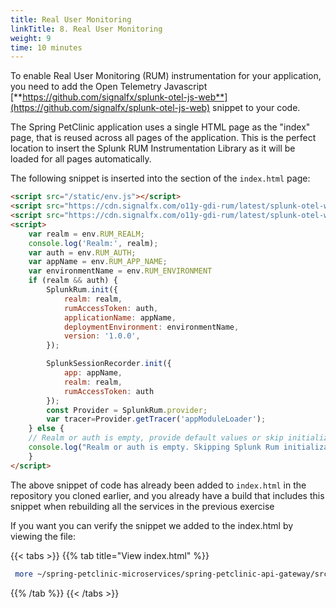 ```yaml
---
title: Real User Monitoring
linkTitle: 8. Real User Monitoring
weight: 9
time: 10 minutes
---
```


To enable Real User Monitoring (RUM) instrumentation for your application, you need to add the Open Telemetry Javascript [**https://github.com/signalfx/splunk-otel-js-web**](https://github.com/signalfx/splunk-otel-js-web) snippet to your code.

The Spring PetClinic application uses a single HTML page as the "index" page, that is reused across all pages of the application. This is the perfect location to insert the Splunk RUM Instrumentation Library as it will be loaded for all pages automatically.

The following snippet is inserted into the **<head>** section of the `index.html` page:

``` html
<script src="/static/env.js"></script>
<script src="https://cdn.signalfx.com/o11y-gdi-rum/latest/splunk-otel-web.js" crossorigin="anonymous"></script>
<script src="https://cdn.signalfx.com/o11y-gdi-rum/latest/splunk-otel-web-session-recorder.js" crossorigin="anonymous"></script>
<script>
    var realm = env.RUM_REALM;
    console.log('Realm:', realm);
    var auth = env.RUM_AUTH;
    var appName = env.RUM_APP_NAME;
    var environmentName = env.RUM_ENVIRONMENT
    if (realm && auth) {
        SplunkRum.init({
            realm: realm,
            rumAccessToken: auth,
            applicationName: appName,
            deploymentEnvironment: environmentName,
            version: '1.0.0',
        });

        SplunkSessionRecorder.init({
            app: appName,
            realm: realm,
            rumAccessToken: auth
        });
        const Provider = SplunkRum.provider; 
        var tracer=Provider.getTracer('appModuleLoader');
    } else {
    // Realm or auth is empty, provide default values or skip initialization
    console.log("Realm or auth is empty. Skipping Splunk Rum initialization.");
    }
</script>
```

The above snippet of code has already been added to `index.html` in the repository you cloned earlier, and you already have a build that includes this snippet when rebuilding all the services in the previous exercise

If you want you can verify the snippet  we added to the index.html by viewing the file:

{{< tabs >}}
{{% tab title="View index.html" %}}

``` bash
 more ~/spring-petclinic-microservices/spring-petclinic-api-gateway/src/main/resources/static/index.html
```

{{% /tab %}}
{{< /tabs >}}
